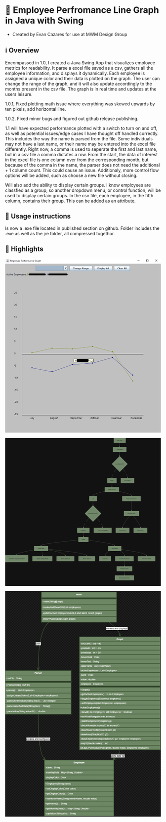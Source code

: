 # 📄 Employee Perfromance Line Graph in Java with Swing

- Created by Evan Cazares for use at MWM Design Group

## ℹ️ Overview

Encompassed in 1.0, I created a Java Swing App that visualizes employee metrics for readability. It parse a excel file saved as a csv, gathers all the employee information, and displays it dynamically. Each employee is assigned a unique color and their data is plotted on the graph. The user can change the range of the graph, and it will also update accordingly to the months present in the csv file. The graph is in real time and updates at the users leisure. 

1.0.1, Fixed plotting math issue where everything was skewed upwards by ten pixels, add horizontal line.

1.0.2. Fixed minor bugs and figured out github release publishing. 

1.1 will have expected performance plotted with a switch to turn on and off, as well as potential issues/edge cases I have thought off handled correctly. This includes the way the name is parsed from the file. Some individuals may not have a last name, or their name may be entered into the excel file differently. Right now, a comma is used to seperate the first and last name, but in a csv file a comma dictates a row. From the start, the data of interest in the excel file is one column over from the corresponding month, but because of the comma in the name, the parser does not need the additional + 1 column count. This could cause an issue. Additionaly, more control flow options will be added, such as choose a new file without closing. 

Will also add the ability to display certain groups. I know employees are classfied as a group, so another dropdown menu, or control function, will be used to display certain groups. In the csv file, each employee, in the fifth column, contains their group. This can be added as an attribute.

## 🚀 Usage instructions

Is now a .exe file located in published section on github. Folder includes the .exe as well as the jre folder, all compressed togethor.

## 🌟 Highlights

![Class Overview](https://github.com/EvanCaz/EmployeePerformance/blob/main/Graph.png?raw=true)


![Decision Tree](https://github.com/EvanCaz/EmployeePerformance/blob/main/Tree.png?raw=true)


![Class Overview](https://github.com/EvanCaz/EmployeePerformance/blob/main/Diagram.png?raw=true)
